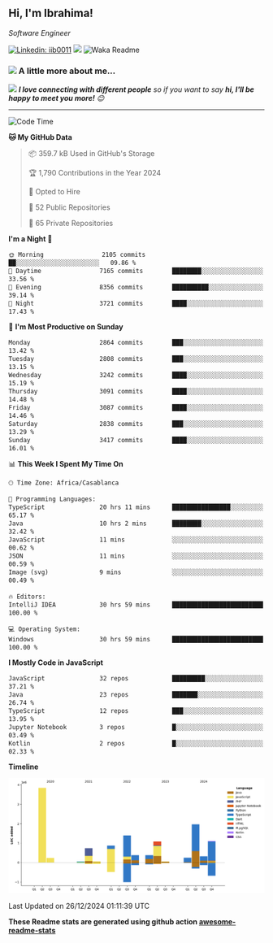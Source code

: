 <h2>Hi, I'm Ibrahima! </h2>
<p><em>Software Engineer 
</em></p>


[![Linkedin: iib0011](https://img.shields.io/badge/-iib0011-blue?style=flat-square&logo=Linkedin&logoColor=white&link=https://www.linkedin.com/in/iib0011/)](https://www.linkedin.com/in/iib0011/)
![](https://visitor-badge.glitch.me/badge?page_id=iib0011)
![Waka Readme](https://github.com/iib0011/iib0011/workflows/Waka%20Readme/badge.svg)


### <img src="https://media.giphy.com/media/VgCDAzcKvsR6OM0uWg/giphy.gif" width="50"> A little more about me...  


<img src="https://media.giphy.com/media/LnQjpWaON8nhr21vNW/giphy.gif" width="60"> <em><b>I love connecting with different people</b> so if you want to say <b>hi, I'll be happy to meet you more!</b> 😊</em>

---
<!--START_SECTION:waka-->
![Code Time](http://img.shields.io/badge/Code%20Time-4%2C168%20hrs%2028%20mins-blue)

**🐱 My GitHub Data** 

> 📦 359.7 kB Used in GitHub's Storage 
 > 
> 🏆 1,790 Contributions in the Year 2024
 > 
> 💼 Opted to Hire
 > 
> 📜 52 Public Repositories 
 > 
> 🔑 65 Private Repositories 
 > 
**I'm a Night 🦉** 

```text
🌞 Morning                2105 commits        ██░░░░░░░░░░░░░░░░░░░░░░░   09.86 % 
🌆 Daytime                7165 commits        ████████░░░░░░░░░░░░░░░░░   33.56 % 
🌃 Evening                8356 commits        ██████████░░░░░░░░░░░░░░░   39.14 % 
🌙 Night                  3721 commits        ████░░░░░░░░░░░░░░░░░░░░░   17.43 % 
```
📅 **I'm Most Productive on Sunday** 

```text
Monday                   2864 commits        ███░░░░░░░░░░░░░░░░░░░░░░   13.42 % 
Tuesday                  2808 commits        ███░░░░░░░░░░░░░░░░░░░░░░   13.15 % 
Wednesday                3242 commits        ████░░░░░░░░░░░░░░░░░░░░░   15.19 % 
Thursday                 3091 commits        ████░░░░░░░░░░░░░░░░░░░░░   14.48 % 
Friday                   3087 commits        ████░░░░░░░░░░░░░░░░░░░░░   14.46 % 
Saturday                 2838 commits        ███░░░░░░░░░░░░░░░░░░░░░░   13.29 % 
Sunday                   3417 commits        ████░░░░░░░░░░░░░░░░░░░░░   16.01 % 
```


📊 **This Week I Spent My Time On** 

```text
🕑︎ Time Zone: Africa/Casablanca

💬 Programming Languages: 
TypeScript               20 hrs 11 mins      ████████████████░░░░░░░░░   65.17 % 
Java                     10 hrs 2 mins       ████████░░░░░░░░░░░░░░░░░   32.42 % 
JavaScript               11 mins             ░░░░░░░░░░░░░░░░░░░░░░░░░   00.62 % 
JSON                     11 mins             ░░░░░░░░░░░░░░░░░░░░░░░░░   00.59 % 
Image (svg)              9 mins              ░░░░░░░░░░░░░░░░░░░░░░░░░   00.49 % 

🔥 Editors: 
IntelliJ IDEA            30 hrs 59 mins      █████████████████████████   100.00 % 

💻 Operating System: 
Windows                  30 hrs 59 mins      █████████████████████████   100.00 % 
```

**I Mostly Code in JavaScript** 

```text
JavaScript               32 repos            █████████░░░░░░░░░░░░░░░░   37.21 % 
Java                     23 repos            ███████░░░░░░░░░░░░░░░░░░   26.74 % 
TypeScript               12 repos            ███░░░░░░░░░░░░░░░░░░░░░░   13.95 % 
Jupyter Notebook         3 repos             █░░░░░░░░░░░░░░░░░░░░░░░░   03.49 % 
Kotlin                   2 repos             █░░░░░░░░░░░░░░░░░░░░░░░░   02.33 % 
```



**Timeline**

![Lines of Code chart](https://raw.githubusercontent.com/iib0011/iib0011/master/assets/bar_graph.png)


 Last Updated on 26/12/2024 01:11:39 UTC
<!--END_SECTION:waka-->

**These Readme stats are generated using github action [awesome-readme-stats](https://github.com/iib0011/waka-readme-stats)**
